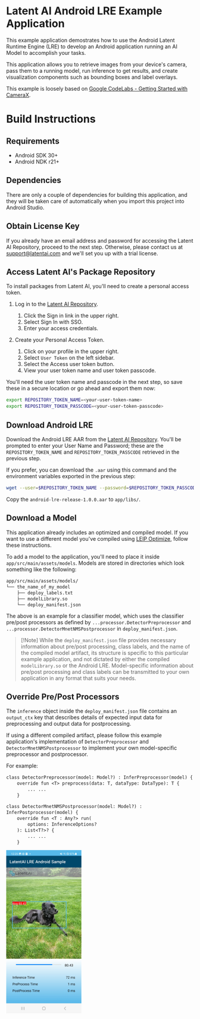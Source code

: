 
# Latent AI Android LRE Example Application

This example application demostrates how to use the Android Latent Runtime Engine (LRE) to develop an Android application running an AI Model to accomplish your tasks.

This application allows you to retrieve images from your device's camera, pass them to a running model, run inference to get results, and create visualization components such as bounding boxes and label overlays.

This example is loosely based on [Google CodeLabs - Getting Started with CameraX](https://codelabs.developers.google.com/codelabs/camerax-getting-started).

# Build Instructions
## Requirements
- Android SDK 30+
- Android NDK r21+

## Dependencies
There are only a couple of dependencies for building this application, and they will be taken care
of automatically when you import this project into Android Studio.

## Obtain License Key
If you already have an email address and password for accessing the Latent AI Repository, proceed to the next step. Otherwise, please contact us at [support@latentai.com](mailto:support@latentai.com) and we'll set you up with a trial license.

## Access Latent AI's Package Repository
To install packages from Latent AI, you'll need to create a personal access token. 

1. Log in to the [Latent AI Repository](repository.latentai.com).
   1. Click the Sign in link in the upper right.
   2. Select Sign In with SSO.
   3. Enter your access credentials.

2. Create your Personal Access Token.
   1. Click on your profile in the upper right.
   2. Select `User Token` on the left sidebar.
   3. Select the Access user token button.
   4. View your user token name and user token passcode.
   
You'll need the user token name and passcode in the next step, so save these in a secure location or go ahead and export them now:

```bash
export REPOSITORY_TOKEN_NAME=<your-user-token-name>
export REPOSITORY_TOKEN_PASSCODE=<your-user-token-passcode>
```

## Download Android LRE
Download the Android LRE AAR from the [Latent AI Repository](https://repository.latentai.com/repository/files/android/1.0.0/android-lre-release-1.0.0.aar). You'll be prompted to enter your User Name and Password; these are the `REPOSITORY_TOKEN_NAME` and `REPOSITORY_TOKEN_PASSCODE` retrieved in the previous step.

If you prefer, you can download the `.aar` using this command and the environment variables exported in the previous step:

```bash
wget --user=$REPOSITORY_TOKEN_NAME --password=$REPOSITORY_TOKEN_PASSCODE https://repository.latentai.com/repository/files/android/1.0.0/android-lre-release-1.0.0.aar
```

Copy the `android-lre-release-1.0.0.aar` to `app/libs/`.

## Download a Model
This application already includes an optimized and compiled model. If you want to use a different model you've compiled using [LEIP Optimize](docs.latentai.io/leip/optimize/), follow these instructions. 

To add a model to the application, you'll need to place it inside `app/src/main/assets/models`. 
Models are stored in directories which look something like the following:

```
app/src/main/assets/models/
└── the_name_of_my_model
    ├── deploy_labels.txt
    ├── modelLibrary.so
    └── deploy_manifest.json

```
The above is an example for a classifier model, which uses the classifier pre/post processors as
defined by `...processor.DetectorPreprocessor` and `...processor.DetectorMnetNMSPostprocessor` in `deploy_manifest.json`.

> [!Note] While the `deploy_manifest.json` file provides necessary information about pre/post processing, class labels, and the name of the compiled model artifact, its structure is specific to this particular example application, and not dictated by either the compiled `modelLibrary.so` or the Android LRE. Model-specific information about pre/post processing and class labels can be transmitted to your own application in any format that suits your needs.

## Override Pre/Post Processors
The `inference` object inside the `deploy_manifest.json` file contains an `output_ctx` key that describes details of expected input data for preprocessing and output data for postprocessing.

If using a different compiled artifact, please follow this example application's implementation of `DetectorPreprocessor` and `DetectorMnetNMSPostprocessor` to implement your own model-specific preprocessor and postprocessor.

For example:
```
class DetectorPreprocessor(model: Model?) : InferPreprocessor(model) {
    override fun <T> preprocess(data: T, dataType: DataType): T {
        ... ...
    }
```
```
class DetectorMnetNMSPostprocessor(model: Model?) : InferPostprocessor(model) {
    override fun <T : Any?> run(
        options: InferenceOptions?
    ): List<T?>? {
        ... ...
    }
```

<img width=40% src="images/screenshot1.jpg" alt="App Screenshot" />